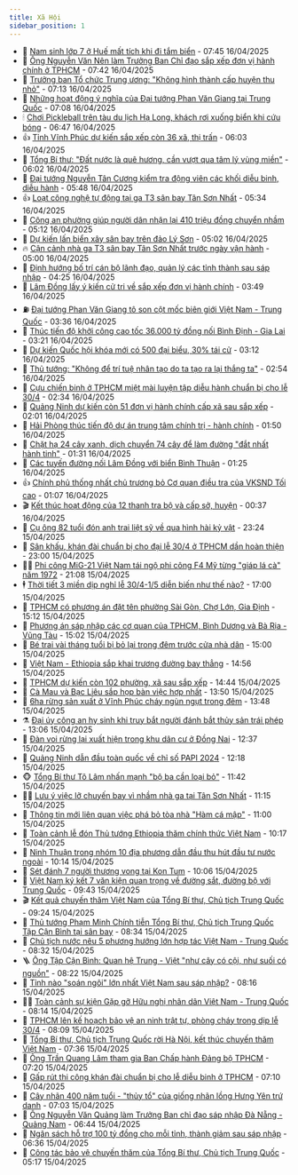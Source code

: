 ```yaml
---
title: Xã Hội
sidebar_position: 1
---
```


<!-- dantri-xa-hoi:START -->
- 🫣 [Nam sinh lớp 7 ở Huế mất tích khi đi tắm biển](https://dantri.com.vn/xa-hoi/nam-sinh-lop-7-o-hue-mat-tich-khi-di-tam-bien-20250416143015180.htm) - 07:45 16/04/2025
- 💼 [Ông Nguyễn Văn Nên làm Trưởng Ban Chỉ đạo sắp xếp đơn vị hành chính ở TPHCM](https://dantri.com.vn/xa-hoi/ong-nguyen-van-nen-lam-truong-ban-chi-dao-sap-xep-don-vi-hanh-chinh-o-tphcm-20250416143809096.htm) - 07:42 16/04/2025
- 🎊 [Trưởng ban Tổ chức Trung ương: &quot;Không hình thành cấp huyện thu nhỏ&quot;](https://dantri.com.vn/xa-hoi/truong-ban-to-chuc-trung-uong-khong-hinh-thanh-cap-huyen-thu-nho-20250416102230973.htm) - 07:13 16/04/2025
- 🙉 [Những hoạt động ý nghĩa của Đại tướng Phan Văn Giang tại Trung Quốc](https://dantri.com.vn/xa-hoi/nhung-hoat-dong-y-nghia-cua-dai-tuong-phan-van-giang-tai-trung-quoc-20250416132706310.htm) - 07:08 16/04/2025
- 🕯 [Chơi Pickleball trên tàu du lịch Hạ Long, khách rơi xuống biển khi cứu bóng](https://dantri.com.vn/xa-hoi/choi-pickleball-tren-tau-du-lich-ha-long-khach-roi-xuong-bien-khi-cuu-bong-20250416134014469.htm) - 06:47 16/04/2025
- 👍 [Tỉnh Vĩnh Phúc dự kiến sắp xếp còn 36 xã, thị trấn](https://dantri.com.vn/xa-hoi/tinh-vinh-phuc-du-kien-sap-xep-con-36-xa-thi-tran-20250416125506144.htm) - 06:03 16/04/2025
- 🤖 [Tổng Bí thư: &quot;Đất nước là quê hương, cần vượt qua tâm lý vùng miền&quot;](https://dantri.com.vn/xa-hoi/tong-bi-thu-dat-nuoc-la-que-huong-can-vuot-qua-tam-ly-vung-mien-20250416103303179.htm) - 06:02 16/04/2025
- 🙉 [Đại tướng Nguyễn Tân Cương kiểm tra động viên các khối diễu binh, diễu hành](https://dantri.com.vn/xa-hoi/dai-tuong-nguyen-tan-cuong-kiem-tra-dong-vien-cac-khoi-dieu-binh-dieu-hanh-20250416123341848.htm) - 05:48 16/04/2025
- 👍 [Loạt công nghệ tự động tại ga T3 sân bay Tân Sơn Nhất](https://dantri.com.vn/xa-hoi/loat-cong-nghe-tu-dong-tai-ga-t3-san-bay-tan-son-nhat-20250416012043857.htm) - 05:34 16/04/2025
- 🗽 [Công an phường giúp người dân nhận lại 410 triệu đồng chuyển nhầm](https://dantri.com.vn/xa-hoi/cong-an-phuong-giup-nguoi-dan-nhan-lai-410-trieu-dong-chuyen-nham-20250416115836278.htm) - 05:12 16/04/2025
- 🗽 [Dự kiến lấn biển xây sân bay trên đảo Lý Sơn](https://dantri.com.vn/xa-hoi/du-kien-lan-bien-xay-san-bay-tren-dao-ly-son-20250416112652799.htm) - 05:02 16/04/2025
- 🔥 [Cận cảnh nhà ga T3 sân bay Tân Sơn Nhất trước ngày vận hành](https://dantri.com.vn/xa-hoi/can-canh-nha-ga-t3-san-bay-tan-son-nhat-truoc-ngay-van-hanh-20250415225918389.htm) - 05:00 16/04/2025
- 🦒 [Định hướng bố trí cán bộ lãnh đạo, quản lý các tỉnh thành sau sáp nhập](https://dantri.com.vn/xa-hoi/dinh-huong-bo-tri-can-bo-lanh-dao-quan-ly-cac-tinh-thanh-sau-sap-nhap-20250416112203251.htm) - 04:25 16/04/2025
- 🧐 [Lâm Đồng lấy ý kiến cử tri về sắp xếp đơn vị hành chính](https://dantri.com.vn/xa-hoi/lam-dong-lay-y-kien-cu-tri-ve-sap-xep-don-vi-hanh-chinh-20250416101230137.htm) - 03:49 16/04/2025
- ⛽️ [Đại tướng Phan Văn Giang tô son cột mốc biên giới Việt Nam - Trung Quốc](https://dantri.com.vn/xa-hoi/dai-tuong-phan-van-giang-to-son-cot-moc-bien-gioi-viet-nam-trung-quoc-20250416102822351.htm) - 03:36 16/04/2025
- 🚀 [Thúc tiến độ khởi công cao tốc 36.000 tỷ đồng nối Bình Định - Gia Lai](https://dantri.com.vn/xa-hoi/thuc-tien-do-khoi-cong-cao-toc-36000-ty-dong-noi-binh-dinh-gia-lai-20250416095349242.htm) - 03:21 16/04/2025
- 🦒 [Dự kiến Quốc hội khóa mới có 500 đại biểu, 30% tái cử](https://dantri.com.vn/xa-hoi/du-kien-quoc-hoi-khoa-moi-co-500-dai-bieu-30-tai-cu-20250416100904189.htm) - 03:12 16/04/2025
- 🦅 [Thủ tướng: &quot;Không để trí tuệ nhân tạo do ta tạo ra lại thắng ta&quot;](https://dantri.com.vn/xa-hoi/thu-tuong-khong-de-tri-tue-nhan-tao-do-ta-tao-ra-lai-thang-ta-20250416094730507.htm) - 02:54 16/04/2025
- 🚀 [Cựu chiến binh ở TPHCM miệt mài luyện tập diễu hành chuẩn bị cho lễ 30/4](https://dantri.com.vn/xa-hoi/cuu-chien-binh-o-tphcm-miet-mai-luyen-tap-dieu-hanh-chuan-bi-cho-le-304-20250415234813821.htm) - 02:34 16/04/2025
- 🦅 [Quảng Ninh dự kiến còn 51 đơn vị hành chính cấp xã sau sắp xếp](https://dantri.com.vn/xa-hoi/quang-ninh-du-kien-con-51-don-vi-hanh-chinh-cap-xa-sau-sap-xep-20250416084811164.htm) - 02:01 16/04/2025
- 🤠 [Hải Phòng thúc tiến độ dự án trung tâm chính trị - hành chính](https://dantri.com.vn/xa-hoi/hai-phong-thuc-tien-do-du-an-trung-tam-chinh-tri-hanh-chinh-20250416083633053.htm) - 01:50 16/04/2025
- 💄 [Chặt hạ 24 cây xanh, dịch chuyển 74 cây để làm đường &quot;đắt nhất hành tinh&quot;](https://dantri.com.vn/xa-hoi/chat-ha-24-cay-xanh-dich-chuyen-74-cay-de-lam-duong-dat-nhat-hanh-tinh-20250416082421874.htm) - 01:31 16/04/2025
- 🥷 [Các tuyến đường nối Lâm Đồng với biển Bình Thuận](https://dantri.com.vn/xa-hoi/cac-tuyen-duong-noi-lam-dong-voi-bien-binh-thuan-20250415154644111.htm) - 01:25 16/04/2025
- 👍 [Chính phủ thống nhất chủ trương bỏ Cơ quan điều tra của VKSND Tối cao](https://dantri.com.vn/xa-hoi/chinh-phu-thong-nhat-chu-truong-bo-co-quan-dieu-tra-cua-vksnd-toi-cao-20250416075109446.htm) - 01:07 16/04/2025
- 🎬 [Kết thúc hoạt động của 12 thanh tra bộ và cấp sở, huyện](https://dantri.com.vn/xa-hoi/ket-thuc-hoat-dong-cua-12-thanh-tra-bo-va-cap-so-huyen-20250416073252449.htm) - 00:37 16/04/2025
- 🦒 [Cụ ông 82 tuổi đón anh trai liệt sỹ về qua hình hài kỷ vật](https://dantri.com.vn/xa-hoi/cu-ong-82-tuoi-don-anh-trai-liet-sy-ve-qua-hinh-hai-ky-vat-20250414110435773.htm) - 23:24 15/04/2025
- 🌊 [Sân khấu, khán đài chuẩn bị cho đại lễ 30/4 ở TPHCM dần hoàn thiện](https://dantri.com.vn/xa-hoi/san-khau-khan-dai-chuan-bi-cho-dai-le-304-o-tphcm-dan-hoan-thien-20250415213627961.htm) - 23:00 15/04/2025
- 🧑‍💻 [Phi công MiG-21 Việt Nam tái ngộ phi công F4 Mỹ từng &quot;giáp lá cà&quot; năm 1972](https://dantri.com.vn/xa-hoi/phi-cong-mig-21-viet-nam-tai-ngo-phi-cong-f4-my-tung-giap-la-ca-nam-1972-20250416005217350.htm) - 21:08 15/04/2025
- 🕴 [Thời tiết 3 miền dịp nghỉ lễ 30/4-1/5 diễn biến như thế nào?](https://dantri.com.vn/xa-hoi/thoi-tiet-3-mien-dip-nghi-le-304-15-dien-bien-nhu-the-nao-20250415220006443.htm) - 17:00 15/04/2025
- 🤔 [TPHCM có phương án đặt tên phường Sài Gòn, Chợ Lớn, Gia Định](https://dantri.com.vn/noi-vu/tphcm-co-phuong-an-dat-ten-phuong-sai-gon-cho-lon-gia-dinh-20250415220103092.htm) - 15:12 15/04/2025
- 💄 [Phương án sáp nhập các cơ quan của TPHCM, Bình Dương và Bà Rịa - Vũng Tàu](https://dantri.com.vn/xa-hoi/phuong-an-sap-nhap-cac-co-quan-cua-tphcm-binh-duong-va-ba-ria-vung-tau-20250415214152567.htm) - 15:02 15/04/2025
- 🧠 [Bé trai vài tháng tuổi bị bỏ lại trong đêm trước cửa nhà dân](https://dantri.com.vn/xa-hoi/be-trai-vai-thang-tuoi-bi-bo-lai-trong-dem-truoc-cua-nha-dan-20250415214743283.htm) - 15:00 15/04/2025
- 🦣 [Việt Nam - Ethiopia sắp khai trương đường bay thẳng](https://dantri.com.vn/xa-hoi/viet-nam-ethiopia-sap-khai-truong-duong-bay-thang-20250415214240388.htm) - 14:56 15/04/2025
- 💫 [TPHCM dự kiến còn 102 phường, xã sau sắp xếp](https://dantri.com.vn/noi-vu/tphcm-du-kien-con-102-phuong-xa-sau-sap-xep-20250415112538808.htm) - 14:44 15/04/2025
- 🚀 [Cà Mau và Bạc Liêu sắp họp bàn việc hợp nhất](https://dantri.com.vn/xa-hoi/ca-mau-va-bac-lieu-sap-hop-ban-viec-hop-nhat-20250415174103452.htm) - 13:50 15/04/2025
- 🤔 [6ha rừng sản xuất ở Vĩnh Phúc cháy ngùn ngụt trong đêm](https://dantri.com.vn/xa-hoi/6ha-rung-san-xuat-o-vinh-phuc-chay-ngun-ngut-trong-dem-20250415203944411.htm) - 13:48 15/04/2025
- ⚗️ [Đại úy công an hy sinh khi truy bắt người đánh bắt thủy sản trái phép](https://dantri.com.vn/xa-hoi/dai-uy-cong-an-hy-sinh-khi-truy-bat-nguoi-danh-bat-thuy-san-trai-phep-20250415195047919.htm) - 13:06 15/04/2025
- 🫶 [Đàn voi rừng lại xuất hiện trong khu dân cư ở Đồng Nai](https://dantri.com.vn/xa-hoi/dan-voi-rung-lai-xuat-hien-trong-khu-dan-cu-o-dong-nai-20250415182902303.htm) - 12:37 15/04/2025
- 🌮 [Quảng Ninh dẫn đầu toàn quốc về chỉ số PAPI 2024](https://dantri.com.vn/xa-hoi/quang-ninh-dan-dau-toan-quoc-ve-chi-so-papi-2024-20250415190110334.htm) - 12:18 15/04/2025
- 🐵 [Tổng Bí thư Tô Lâm nhấn mạnh &quot;bộ ba cần loại bỏ&quot;](https://dantri.com.vn/xa-hoi/tong-bi-thu-to-lam-nhan-manh-bo-ba-can-loai-bo-20250415141442703.htm) - 11:42 15/04/2025
- 🧑‍🏫 [Lưu ý việc lỡ chuyến bay vì nhầm nhà ga tại Tân Sơn Nhất](https://dantri.com.vn/xa-hoi/luu-y-viec-lo-chuyen-bay-vi-nham-nha-ga-tai-tan-son-nhat-20250415175010031.htm) - 11:15 15/04/2025
- 💫 [Thông tin mới liên quan việc phá bỏ tòa nhà &quot;Hàm cá mập&quot;](https://dantri.com.vn/xa-hoi/thong-tin-moi-lien-quan-viec-pha-bo-toa-nha-ham-ca-map-20250415143957464.htm) - 11:00 15/04/2025
- 🦩 [Toàn cảnh lễ đón Thủ tướng Ethiopia thăm chính thức Việt Nam](https://dantri.com.vn/xa-hoi/toan-canh-le-don-thu-tuong-ethiopia-tham-chinh-thuc-viet-nam-20250415131704040.htm) - 10:17 15/04/2025
- 🦄 [Ninh Thuận trong nhóm 10 địa phương dẫn đầu thu hút đầu tư nước ngoài](https://dantri.com.vn/xa-hoi/ninh-thuan-trong-nhom-10-dia-phuong-dan-dau-thu-hut-dau-tu-nuoc-ngoai-20250415165145013.htm) - 10:14 15/04/2025
- 💂 [Sét đánh 7 người thương vong tại Kon Tum](https://dantri.com.vn/xa-hoi/set-danh-7-nguoi-thuong-vong-tai-kon-tum-20250415163603406.htm) - 10:06 15/04/2025
- 💄 [Việt Nam ký kết 7 văn kiện quan trọng về đường sắt, đường bộ với Trung Quốc](https://dantri.com.vn/xa-hoi/viet-nam-ky-ket-7-van-kien-quan-trong-ve-duong-sat-duong-bo-voi-trung-quoc-20250415155327738.htm) - 09:43 15/04/2025
- 🎬 [Kết quả chuyến thăm Việt Nam của Tổng Bí thư, Chủ tịch Trung Quốc](https://dantri.com.vn/xa-hoi/ket-qua-chuyen-tham-viet-nam-cua-tong-bi-thu-chu-tich-trung-quoc-20250415161647932.htm) - 09:24 15/04/2025
- 👀 [Thủ tướng Phạm Minh Chính tiễn Tổng Bí thư, Chủ tịch Trung Quốc Tập Cận Bình tại sân bay](https://dantri.com.vn/xa-hoi/thu-tuong-pham-minh-chinh-tien-tong-bi-thu-chu-tich-trung-quoc-tap-can-binh-tai-san-bay-20250415151954059.htm) - 08:34 15/04/2025
- 💃 [Chủ tịch nước nêu 5 phương hướng lớn hợp tác Việt Nam - Trung Quốc](https://dantri.com.vn/xa-hoi/chu-tich-nuoc-neu-5-phuong-huong-lon-hop-tac-viet-nam-trung-quoc-20250415152939574.htm) - 08:32 15/04/2025
- 🪜 [Ông Tập Cận Bình: Quan hệ Trung - Việt &quot;như cây có cội, như suối có nguồn&quot;](https://dantri.com.vn/xa-hoi/ong-tap-can-binh-quan-he-trung-viet-nhu-cay-co-coi-nhu-suoi-co-nguon-20250415150546348.htm) - 08:22 15/04/2025
- 📝 [Tỉnh nào &quot;soán ngôi&quot; lớn nhất Việt Nam sau sáp nhập?](https://dantri.com.vn/xa-hoi/tinh-nao-soan-ngoi-lon-nhat-viet-nam-sau-sap-nhap-20250415145522079.htm) - 08:16 15/04/2025
- 🧑‍💻 [Toàn cảnh sự kiện Gặp gỡ Hữu nghị nhân dân Việt Nam - Trung Quốc](https://dantri.com.vn/xa-hoi/toan-canh-su-kien-gap-go-huu-nghi-nhan-dan-viet-nam-trung-quoc-20250415130922001.htm) - 08:14 15/04/2025
- 👺 [TPHCM lên kế hoạch bảo vệ an ninh trật tự, phòng cháy trong dịp lễ 30/4](https://dantri.com.vn/xa-hoi/tphcm-len-ke-hoach-bao-ve-an-ninh-trat-tu-phong-chay-trong-dip-le-304-20250415131225295.htm) - 08:09 15/04/2025
- 🌮 [Tổng Bí thư, Chủ tịch Trung Quốc rời Hà Nội, kết thúc chuyến thăm Việt Nam](https://dantri.com.vn/xa-hoi/tong-bi-thu-chu-tich-trung-quoc-roi-ha-noi-ket-thuc-chuyen-tham-viet-nam-20250415135651549.htm) - 07:36 15/04/2025
- 🤭 [Ông Trần Quang Lâm tham gia Ban Chấp hành Đảng bộ TPHCM](https://dantri.com.vn/xa-hoi/ong-tran-quang-lam-tham-gia-ban-chap-hanh-dang-bo-tphcm-20250415141222874.htm) - 07:20 15/04/2025
- 💪 [Gấp rút thi công khán đài chuẩn bị cho lễ diễu binh ở TPHCM](https://dantri.com.vn/xa-hoi/gap-rut-thi-cong-khan-dai-chuan-bi-cho-le-dieu-binh-o-tphcm-20250415003216938.htm) - 07:10 15/04/2025
- 🧰 [Cây nhãn 400 năm tuổi - &quot;thủy tổ&quot; của giống nhãn lồng Hưng Yên trứ danh](https://dantri.com.vn/xa-hoi/cay-nhan-400-nam-tuoi-thuy-to-cua-giong-nhan-long-hung-yen-tru-danh-20250415125044900.htm) - 07:03 15/04/2025
- 🤡 [Ông Nguyễn Văn Quảng làm Trưởng Ban chỉ đạo sáp nhập Đà Nẵng - Quảng Nam](https://dantri.com.vn/xa-hoi/ong-nguyen-van-quang-lam-truong-ban-chi-dao-sap-nhap-da-nang-quang-nam-20250415121841986.htm) - 06:44 15/04/2025
- 🦆 [Ngân sách hỗ trợ 100 tỷ đồng cho mỗi tỉnh, thành giảm sau sáp nhập](https://dantri.com.vn/xa-hoi/ngan-sach-ho-tro-100-ty-dong-cho-moi-tinh-thanh-giam-sau-sap-nhap-20250415130926586.htm) - 06:36 15/04/2025
- 🦍 [Công tác bảo vệ chuyến thăm của Tổng Bí thư, Chủ tịch Trung Quốc](https://dantri.com.vn/xa-hoi/cong-tac-bao-ve-chuyen-tham-cua-tong-bi-thu-chu-tich-trung-quoc-20250415120424646.htm) - 05:17 15/04/2025<!-- dantri-xa-hoi:END -->
